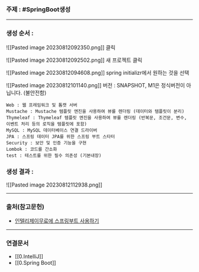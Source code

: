 ### 주제 : #SpringBoot생성

___

### 생성 순서 : 

![[Pasted image 20230812092350.png]]
클릭

![[Pasted image 20230812092502.png]]
새 프로젝트 클릭

![[Pasted image 20230812094608.png]]
spring initializr에서 원하는 것을 선택

![[Pasted image 20230812101140.png]]
버전 : SNAPSHOT, M1은 정식버전이 아닙니다. (불안전함)
```
Web : 웹 프레임워크 및 톰캣 서버
Mustache : Mustache 템플릿 엔진을 사용하여 뷰를 렌더링 (데이터와 템플릿이 분리)
Thymeleaf : Thymeleaf 템플릿 엔진을 사용하여 뷰를 렌더링 (반복문, 조건문, 변수, 이벤트 처리 등의 로직을 템플릿에 포함)
MySQL : MySQL 데이터베이스 연결 드라이버
JPA : 스프링 데이터 JPA를 위한 스프링 부트 스타터
Security : 보안 및 인증 기능을 구현
Lombok : 코드를 간소화
test : 테스트를 위한 필수 의존성 (기본내장)
```

### 생성 결과 : 

![[Pasted image 20230812112938.png]]

___

### 출처(참고문헌)

- [인텔리제이무료에 스프링부트 사용하기](https://start.spring.io/)

___

### 연결문서

- [[0.IntelliJ]]
- [[0.Spring Boot]]

